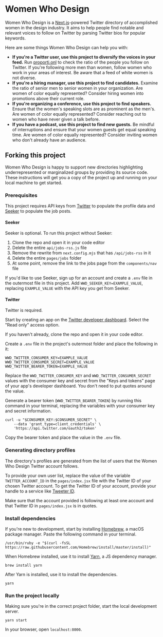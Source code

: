 # Women Who Design

Women Who Design is a [Next.js](https://nextjs.org/)-powered Twitter directory of accomplished women in the design industry. It aims to help people find notable and relevant voices to follow on Twitter by parsing Twitter bios for popular keywords.

Here are some things Women Who Design can help you with:

- **If you're a Twitter user, use this project to diversify the voices in your feed.** Run [proporti.onl](https://www.proporti.onl/) to check the ratio of the people you follow on Twitter. If you're following more men than women, follow women who work in your areas of interest. Be aware that a feed of white women is not diverse.
- **If you're a hiring manager, use this project to find candidates.** Examine the ratio of senior men to senior women in your organization. Are women of color equally represented? Consider hiring women into promotions above their current role.
- **If you're organizing a conference, use this project to find speakers.** Ensure that the women's speaking slots are as prominent as the men's. Are women of color equally represented? Consider reaching out to women who have never given a talk before.
- **If you have a podcast, use this project to find new guests.** Be mindful of interruptions and ensure that your women guests get equal speaking time. Are women of color equally represented? Consider inviting women who don't already have an audience.

## Forking this project

Women Who Design is happy to support new directories highlighting underrepresented or marginalized groups by providing its source code. These instructions will get you a copy of the project up and running on your local machine to get started.

### Prerequisites

This project requires API keys from [Twitter](https://twitter.com) to populate the profile data and [Seeker](https://seeker.company) to populate the job posts.

#### Seeker

Seeker is optional. To run this project without Seeker:

1. Clone the repo and open it in your code editor
2. Delete the entire `api/jobs-rss.js` file
3. Remove the rewrite from `next.config.mjs` that has `/api/jobs-rss` in it
4. Delete the entire `pages/jobs` folder
5. At some point, remove the link to the jobs page from the `components/nav` file

If you'd like to use Seeker, sign up for an account and create a `.env` file in the outermost file in this project. Add `WWD_SEEKER_KEY=EXAMPLE_VALUE`, replacing `EXAMPLE_VALUE` with the API key you get from Seeker.

#### Twitter

Twitter is required.

Start by creating an app on the [Twitter developer dashboard](https://developer.twitter.com/en/apps). Select the "Read only" access option.

If you haven't already, clone the repo and open it in your code editor.

Create a `.env` file in the project's outermost folder and place the following in it:

```
WWD_TWITTER_CONSUMER_KEY=EXAMPLE_VALUE
WWD_TWITTER_CONSUMER_SECRET=EXAMPLE_VALUE
WWD_TWITTER_BEARER_TOKEN=EXAMPLE_VALUE
```

Replace the `WWD_TWITTER_CONSUMER_KEY` and `WWD_TWITTER_CONSUMER_SECRET` values with the consumer key and secret from the "Keys and tokens" page of your app's developer dashboard. You don't need to put quotes around the value.

Generate a bearer token (`WWD_TWITTER_BEARER_TOKEN`) by running this command in your terminal, replacing the variables with your consumer key and secret information.

```
curl -u "$CONSUMER_KEY:$CONSUMER_SECRET" \
    --data 'grant_type=client_credentials' \
    'https://api.twitter.com/oauth2/token'
```

Copy the bearer token and place the value in the `.env` file.

### Generating directory profiles

The directory's profiles are generated from the list of users that the Women Who Design Twitter account follows.

To provide your own user list, replace the value of the variable `TWITTER_ACCOUNT_ID` in the `pages/index.jsx` file with the Twitter ID of your chosen Twitter account. To get the Twitter ID of your account, provide your handle to a service like [Tweeter ID](https://tweeterid.com/).

Make sure that the account provided is following at least one account and that Twitter ID in `pages/index.jsx` is in quotes.

### Install dependencies

If you're new to development, start by installing [Homebrew](https://brew.sh/), a macOS package manager. Paste the following command in your terminal.

```
/usr/bin/ruby -e "$(curl -fsSL https://raw.githubusercontent.com/Homebrew/install/master/install)"
```

When Homebrew installed, use it to install [Yarn](https://yarnpkg.com/en/), a JS dependency manager.

```
brew install yarn
```

After Yarn is installed, use it to install the dependencies.

```
yarn
```

### Run the project locally

Making sure you're in the correct project folder, start the local development server.

```
yarn start
```

In your browser, open `localhost:8000`.
